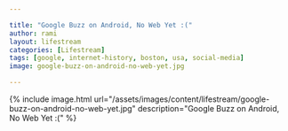 ```yaml
---

title: "Google Buzz on Android, No Web Yet :("
author: rami
layout: lifestream 
categories: [Lifestream]
tags: [google, internet-history, boston, usa, social-media]
image: google-buzz-on-android-no-web-yet.jpg

---
```


{% include image.html url="/assets/images/content/lifestream/google-buzz-on-android-no-web-yet.jpg" description="Google Buzz on Android, No Web Yet :(" %}
